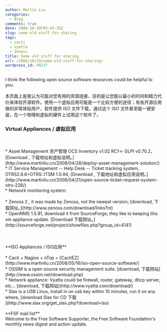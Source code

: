 ```yaml
---
author: Martin Liu
categories:
  - Blog
comments: true
date: 2008-10-29T03:43:35Z
slug: some-old-stuff-for-sharing
tags:
  - cacti
  - vyatta
  - Zenoss
title: Some old stuff for sharing
url: /2008/10/29/some-old-stuff-for-sharing/
wordpress_id: 49237
---
```


I think the following open source software resources could be helpful to you.<br /><br />本页面上是我认为可能对您有用的资源连接，目的是让您能以最小的时间和精力代价来体验开源软件。使用一个虚拟应用可能是一个比较方便的途径；有些开源应用做的非常体贴用户，软件提供 ISO 文件下载，通过这个 ISO 文件甚至能一键安装，在一个物理和虚拟的硬件上试用这个软件了。<br />

### Virtual Appliances / 虚拟应用

<br />

<br />	
  * Asset Management 资产管理 OCS Inventory v1.02 RC1＋ GLPI v0.70.2，[Download , 下载地址和虚拟说明。](http://www.martinliu.cn/2008/04/28/deploy-asset-management-solution/)
<br />	
  * IT Service Management -- Help Desk -- Ticket tracking system, OTRS2.6.6+OTRS::ITSM 1.0.94, [Download , 下载地址和虚拟应用说明。](http://www.martinliu.cn/2008/04/21/open-source-ticket-request-system-otrs-226/)
<br />	
  * Network monitoring system:<br /><br />	
    * Zenoss 2 , it was made by Zenoss, not the newest version; [download, 下载网址。](http://www.zenoss.com/download/links?nt)
<br />	
    * OpenNMS 1.5.91, download it from SourceForge; they like to keeping this vm appliance  update.  [Download  下载网址。](http://sourceforge.net/project/showfiles.php?group_id=4141)
<br /><br />
<br /><br />**ISO Appliances / ISO应用**<br />

<br />	
  * Cacti + Nagios + nTop = [CactiEZ](http://www.martinliu.cn/2008/05/16/iso-open-source-software/)
<br />	
  * OSSIM is a open source security management suite.  [download, 下载网站](http://www.ossim.net/download.php)
<br />	
  * Network appliance: Vyatta could be firewall, router, gateway, dhcp server, etc... [download, 下载网站](http://www.vyatta.com/download/)
<br />	
  * Slax is a USB Linux, install in on usb key within 10 minutes, run it on any where,  [download Slax for CD 下载<br />](http://www.slax.org/get_slax.php?download=iso)
<br /><br />**FSF mail list**<br />Welcome to the Free Software Supporter, the Free Software Foundation's<br />monthly news digest and action update.
